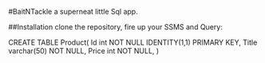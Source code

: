#BaitNTackle
a superneat little Sql app.

##Installation
clone the repository, fire up your SSMS and Query:

CREATE TABLE Product(
Id int NOT NULL IDENTITY(1,1) PRIMARY KEY,
Title varchar(50) NOT NULL,
Price int NOT NULL,
)
